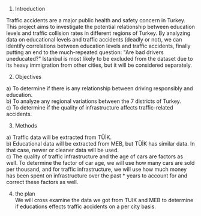 1. Introduction

Traffic accidents are a major public health and safety concern in Turkey. This project aims to investigate the potential relationship between education levels and traffic collision rates in different regions of Turkey. By analyzing data on educational levels and traffic accidents (deadly or not), we can identify correlations between education levels and traffic accidents, finally putting an end to the much-repeated question: "Are bad drivers uneducated?" Istanbul is most likely to be excluded from the dataset due to its heavy immigration from other cities, but it will be considered separately.

2. Objectives

a) To determine if there is any relationship between driving responsibly and education.  
b) To analyze any regional variations between the 7 districts of Turkey.  
c) To determine if the quality of infrastructure affects traffic-related accidents.  

3. Methods

a) Traffic data will be extracted from TÜİK.  
b) Educational data will be extracted from MEB, but TÜİK has similar data. In that case, newer or cleaner data will be used.  
c) The quality of traffic infrastructure and the age of cars are factors as well. To determine the factor of car age, we will use how many cars are sold per thousand, and for traffic infrastructure, we will use how much money has been spent on infrastructure over the past * years to account for and correct these factors as well.  

4. the plan  
We will cross examine the data we got from TUIK and MEB to determine if educations effects traffic accidents on a per city basis.
